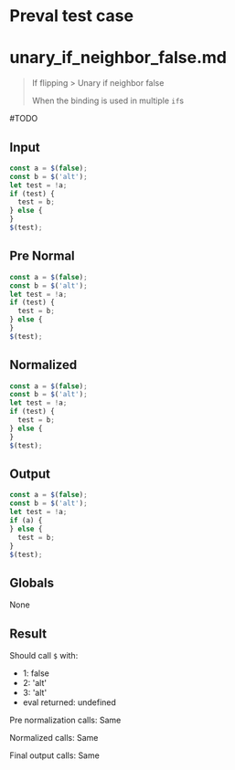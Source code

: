 # Preval test case

# unary_if_neighbor_false.md

> If flipping > Unary if neighbor false
>
> When the binding is used in multiple `if`s

#TODO

## Input

`````js filename=intro
const a = $(false);
const b = $('alt');
let test = !a;
if (test) {
  test = b;
} else {
}
$(test);
`````

## Pre Normal

`````js filename=intro
const a = $(false);
const b = $('alt');
let test = !a;
if (test) {
  test = b;
} else {
}
$(test);
`````

## Normalized

`````js filename=intro
const a = $(false);
const b = $('alt');
let test = !a;
if (test) {
  test = b;
} else {
}
$(test);
`````

## Output

`````js filename=intro
const a = $(false);
const b = $('alt');
let test = !a;
if (a) {
} else {
  test = b;
}
$(test);
`````

## Globals

None

## Result

Should call `$` with:
 - 1: false
 - 2: 'alt'
 - 3: 'alt'
 - eval returned: undefined

Pre normalization calls: Same

Normalized calls: Same

Final output calls: Same
